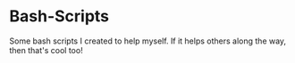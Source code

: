 # Bash-Scripts
Some bash scripts I created to help myself. If it helps others along the way, then that's cool too!
